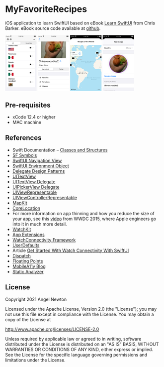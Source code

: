 # MyFavoriteRecipes

iOS application to learn SwiftUI based on eBook [Learn SwiftUI](https://www.torontopubliclibrary.ca/detail.jsp?Entt=RDM4041190&R=4041190) from  Chris Barker.
eBook source code available at [github](https://github.com/PacktPublishing/Learn-SwiftUI).

<p float="left">
  <img src="/readmeImages/list.png" width="20%" height="20%">
  <img src="/readmeImages/details.png" width="20%" height="20%">
  <img src="/readmeImages/map.png" width="20%" height="20%">
  <img src="/readmeImages/add.png" width="20%" height="20%">
</p>


## Pre-requisites
- xCode 12.4 or higher
- MAC machine


## References
- Swift Documentation – [Classes and Structures](https://docs.swift.org/swift-book/LanguageGuide/ClassesAndStructures.html)
- [SF Symbols](https://developer.apple.com/design/human-interface-guidelines/sf-symbols/overview/)
- [SwiftUI Navigation View](https://developer.apple.com/documentation/swiftui/navigationview)
- [SwiftUI Environment Object](https://developer.apple.com/documentation/swiftui/environmentobject)
- [Delegate Design Patterns](https://developer.apple.com/documentation/swift/cocoa_design_patterns/using_delegates_to_customize_object_behavior)
- [UITextView](https://developer.apple.com/documentation/uikit/uitextviewdelegate/1618630-textview)
- [UITextView Delegate](https://developer.apple.com/documentation/uikit/uitextviewdelegate/1618599-textviewdidchange)
- [UIPickerView Delegate](https://developer.apple.com/documentation/uikit/uipickerviewdelegate)
- [UIViewRepresentable](https://developer.apple.com/documentation/swiftui/uiviewrepresentable)
- [UIViewControllerRepresentable](https://developer.apple.com/documentation/swiftui/uiviewcontrollerrepresentable)
- [MapKit](https://developer.apple.com/documentation/mapkit/mkmapview)
- [CoreLocation](https://developer.apple.com/documentation/corelocation/)
- For more information on app thinning and how you reduce the size of your app, see this [video](https://developer.apple.com/videos/play/wwdc2015/404/) from WWDC 2015, where Apple engineers go into it in much more detail.
- [WatchKit](https://developer.apple.com/documentation/watchkit)
- [App Extensions](https://developer.apple.com/app-extensions/)
- [WatchConnectivity Framework](https://developer.apple.com/documentation/watchconnectivity) 
- [UserDefaults](https://developer.apple.com/documentation/foundation/userdefaults)
- Article [Get Started With Watch Connectivity With SwiftUI](https://medium.com/better-programming/get-started-with-watch-connectivity-with-swiftui-51722324b6f6)
- [Dispatch](https://developer.apple.com/documentation/DISPATCH)
- [Floating Points](https://floating-point-gui.de/)
- [MobileA11y Blog](https://mobilea11y.com/)
- [Static Analyzer](https://developer.apple.com/library/archive/documentation/DeveloperTools/Conceptual/debugging_with_xcode/chapters/static_analyzer.html)


## License

Copyright 2021 Angel Newton

Licensed under the Apache License, Version 2.0 (the "License"); you may not use this file except in compliance with the License. You may obtain a copy of the License at

http://www.apache.org/licenses/LICENSE-2.0

Unless required by applicable law or agreed to in writing, software distributed under the License is distributed on an "AS IS" BASIS, WITHOUT WARRANTIES OR CONDITIONS OF ANY KIND, either express or implied. See the License for the specific language governing permissions and limitations under the License.
